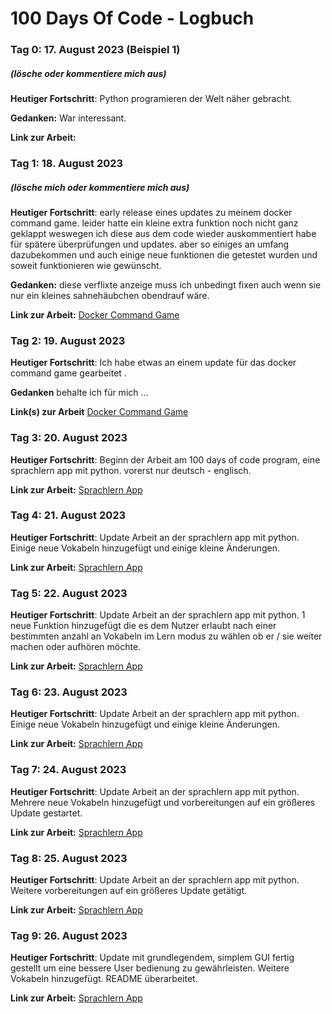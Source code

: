 # 100 Days Of Code - Logbuch

### Tag 0: 17. August 2023 (Beispiel 1)
##### (lösche oder kommentiere mich aus)

**Heutiger Fortschritt**: Python programieren der Welt näher gebracht.

**Gedanken:** War interessant.

**Link zur Arbeit:** 

### Tag 1: 18. August 2023
##### (lösche mich oder kommentiere mich aus)

**Heutiger Fortschritt**: early release eines updates zu meinem docker command game. leider hatte ein kleine extra funktion noch nicht ganz geklappt weswegen ich diese aus dem code wieder auskommentiert habe für spätere überprüfungen und updates. aber so einiges an umfang dazubekommen und auch einige neue funktionen die getestet wurden und soweit funktionieren wie gewünscht.

**Gedanken:** diese verflixte anzeige muss ich unbedingt fixen auch wenn sie nur ein kleines sahnehäubchen obendrauf wäre.

**Link zur Arbeit:** [Docker Command Game](https://github.com/Satisfraction/Docker-Command-Game)


### Tag 2: 19. August 2023 

**Heutiger Fortschritt**: Ich habe etwas an einem update für das docker command game gearbeitet .

**Gedanken** behalte ich für mich ...

**Link(s) zur Arbeit**
[Docker Command Game](https://github.com/Satisfraction/Docker-Command-Game)

### Tag 3: 20. August 2023

**Heutiger Fortschritt**: Beginn der Arbeit am 100 days of code program, eine sprachlern app mit python. vorerst nur deutsch - englisch.

**Link zur Arbeit:** [Sprachlern App](https://github.com/Satisfraction/SprachlernApp)

### Tag 4: 21. August 2023

**Heutiger Fortschritt**: Update Arbeit an der sprachlern app mit python. Einige neue Vokabeln hinzugefügt und einige kleine Änderungen.

**Link zur Arbeit:** [Sprachlern App](https://github.com/Satisfraction/SprachlernApp)

### Tag 5: 22. August 2023

**Heutiger Fortschritt**: Update Arbeit an der sprachlern app mit python. 1 neue Funktion hinzugefügt die es dem Nutzer erlaubt nach einer bestimmten anzahl an Vokabeln im Lern modus zu wählen ob er / sie weiter machen oder aufhören möchte.

**Link zur Arbeit:** [Sprachlern App](https://github.com/Satisfraction/SprachlernApp)

### Tag 6: 23. August 2023

**Heutiger Fortschritt**: Update Arbeit an der sprachlern app mit python. Einige neue Vokabeln hinzugefügt und einige kleine Änderungen.

**Link zur Arbeit:** [Sprachlern App](https://github.com/Satisfraction/SprachlernApp)

### Tag 7: 24. August 2023

**Heutiger Fortschritt**: Update Arbeit an der sprachlern app mit python. Mehrere neue Vokabeln hinzugefügt und vorbereitungen auf ein größeres Update gestartet.

**Link zur Arbeit:** [Sprachlern App](https://github.com/Satisfraction/SprachlernApp)

### Tag 8: 25. August 2023

**Heutiger Fortschritt**: Update Arbeit an der sprachlern app mit python. Weitere vorbereitungen auf ein größeres Update getätigt.

**Link zur Arbeit:** [Sprachlern App](https://github.com/Satisfraction/SprachlernApp)

### Tag 9: 26. August 2023

**Heutiger Fortschritt**: Update mit grundlegendem, simplem GUI fertig gestellt um eine bessere User bedienung zu gewährleisten. Weitere Vokabeln hinzugefügt. README überarbeitet.

**Link zur Arbeit:** [Sprachlern App](https://github.com/Satisfraction/SprachlernApp)

